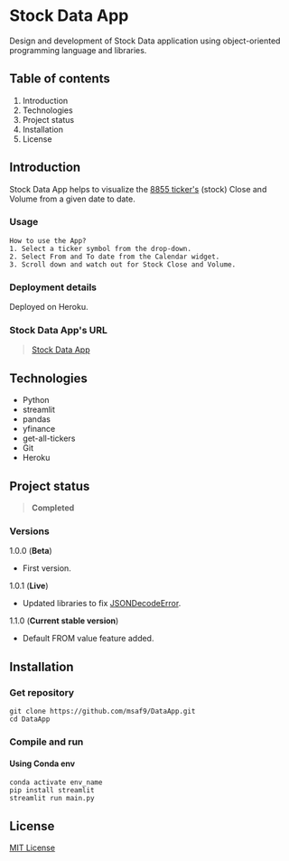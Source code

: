 # Stock Data App
Design and development of Stock Data application using object-oriented programming language and libraries.

## Table of contents
1. Introduction
2. Technologies
3. Project status
4. Installation
5. License

## Introduction
Stock Data App helps to visualize the [8855 ticker's](tickers.csv 'Tickers') (stock) Close and Volume from a given date to date.

### Usage
```
How to use the App?
1. Select a ticker symbol from the drop-down.
2. Select From and To date from the Calendar widget.
3. Scroll down and watch out for Stock Close and Volume.
```

### Deployment details
Deployed on Heroku.

### Stock Data App's URL 
> [Stock Data App](https://stock-data-app-streamlit.herokuapp.com/ 'Stock Data App')

## Technologies
- Python
- streamlit
- pandas
- yfinance
- get-all-tickers
- Git
- Heroku

## Project status
> **Completed**

### Versions
1.0.0 (**Beta**)
- First version.

1.0.1 (**Live**)
- Updated libraries to fix [JSONDecodeError](https://discuss.streamlit.io/t/json-decoder-jsondecodeerror/14830).

1.1.0 (**Current stable version**)
- Default FROM value feature added.

## Installation
### Get repository
```git
git clone https://github.com/msaf9/DataApp.git
cd DataApp
```

### Compile and run
#### Using Conda env
```conda
conda activate env_name
pip install streamlit
streamlit run main.py
```

## License
[MIT License](LICENSE)
